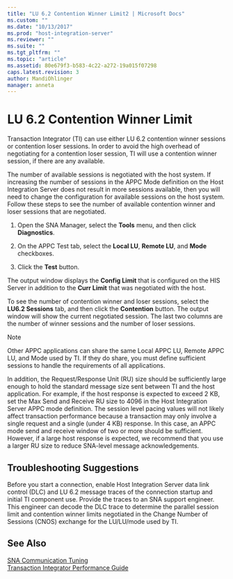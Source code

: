 ```yaml
---
title: "LU 6.2 Contention Winner Limit2 | Microsoft Docs"
ms.custom: ""
ms.date: "10/13/2017"
ms.prod: "host-integration-server"
ms.reviewer: ""
ms.suite: ""
ms.tgt_pltfrm: ""
ms.topic: "article"
ms.assetid: 80e679f3-b583-4c22-a272-19a015f07298
caps.latest.revision: 3
author: MandiOhlinger
manager: anneta
---
```

# LU 6.2 Contention Winner Limit
Transaction Integrator (TI) can use either LU 6.2 contention winner sessions or contention loser sessions. In order to avoid the high overhead of negotiating for a contention loser session, TI will use a contention winner session, if there are any available.  
  
 The number of available sessions is negotiated with the host system. If increasing the number of sessions in the APPC Mode definition on the Host Integration Server does not result in more sessions available, then you will need to change the configuration for available sessions on the host system. Follow these steps to see the number of available contention winner and loser sessions that are negotiated.  
  
1.  Open the SNA Manager, select the **Tools** menu, and then click **Diagnostics**.  
  
2.  On the APPC Test tab, select the **Local LU**, **Remote LU**, and **Mode** checkboxes.  
  
3.  Click the **Test** button.  
  
 The output window displays the **Config Limit** that is configured on the HIS Server in addition to the **Curr Limit** that was negotiated with the host.  
  
 To see the number of contention winner and loser sessions, select the **LU6.2 Sessions** tab, and then click the **Contention** button. The output window will show the current negotiated session. The last two columns are the number of winner sessions and the number of loser sessions.  
  
> [!NOTE]
>  Other APPC applications can share the same Local APPC LU, Remote APPC LU, and Mode used by TI. If they do share, you must define sufficient sessions to handle the requirements of all applications.  
  
 In addition, the Request/Response Unit (RU) size should be sufficiently large enough to hold the standard message size sent between TI and the host application. For example, if the host response is expected to exceed 2 KB, set the Max Send and Receive RU size to 4096 in the Host Integration Server APPC mode definition. The session level pacing values will not likely affect transaction performance because a transaction may only involve a single request and a single (under 4 KB) response. In this case, an APPC mode send and receive window of two or more should be sufficient. However, if a large host response is expected, we recommend that you use a larger RU size to reduce SNA-level message acknowledgements.  
  
## Troubleshooting Suggestions  
 Before you start a connection, enable Host Integration Server data link control (DLC) and LU 6.2 message traces of the connection startup and initial TI component use. Provide the traces to an SNA support engineer. This engineer can decode the DLC trace to determine the parallel session limit and contention winner limits negotiated in the Change Number of Sessions (CNOS) exchange for the LU/LU/mode used by TI.  
  
## See Also  
 [SNA Communication Tuning](../core/sna-communication-tuning.md)   
 [Transaction Integrator Performance Guide](../core/transaction-integrator-performance-guide.md)
